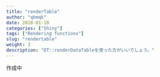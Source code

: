 ```yaml
---
title: "renderTable"
author: "qhmqk"
date: 2018-01-10
categories: ["Shiny"]
tags: ["Rendering functions"]
slug: "rendertable"
weight: 3
description: "DT::renderDataTableを使った方がいいでしょう。"
---
```


作成中